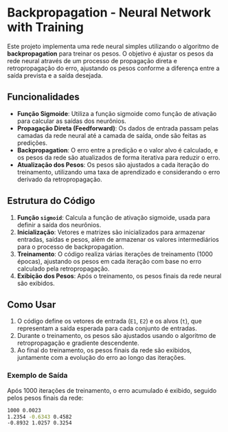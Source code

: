 # Backpropagation - Neural Network with Training

Este projeto implementa uma rede neural simples utilizando o algoritmo de **backpropagation** para treinar os pesos. O objetivo é ajustar os pesos da rede neural através de um processo de propagação direta e retropropagação do erro, ajustando os pesos conforme a diferença entre a saída prevista e a saída desejada.

## Funcionalidades

- **Função Sigmoide**: Utiliza a função sigmoide como função de ativação para calcular as saídas dos neurônios.
- **Propagação Direta (Feedforward)**: Os dados de entrada passam pelas camadas da rede neural até a camada de saída, onde são feitas as predições.
- **Backpropagation**: O erro entre a predição e o valor alvo é calculado, e os pesos da rede são atualizados de forma iterativa para reduzir o erro.
- **Atualização dos Pesos**: Os pesos são ajustados a cada iteração do treinamento, utilizando uma taxa de aprendizado e considerando o erro derivado da retropropagação.

## Estrutura do Código

1. **Função `sigmoid`**: Calcula a função de ativação sigmoide, usada para definir a saída dos neurônios.
2. **Inicialização**: Vetores e matrizes são inicializados para armazenar entradas, saídas e pesos, além de armazenar os valores intermediários para o processo de backpropagation.
3. **Treinamento**: O código realiza várias iterações de treinamento (1000 épocas), ajustando os pesos em cada iteração com base no erro calculado pela retropropagação.
4. **Exibição dos Pesos**: Após o treinamento, os pesos finais da rede neural são exibidos.

## Como Usar

1. O código define os vetores de entrada (`E1`, `E2`) e os alvos (`t`), que representam a saída esperada para cada conjunto de entradas.
2. Durante o treinamento, os pesos são ajustados usando o algoritmo de retropropagação e gradiente descendente.
3. Ao final do treinamento, os pesos finais da rede são exibidos, juntamente com a evolução do erro ao longo das iterações.

### Exemplo de Saída

Após 1000 iterações de treinamento, o erro acumulado é exibido, seguido pelos pesos finais da rede:

```bash
1000 0.0023
1.2354 -0.6343 0.4582
-0.8932 1.0257 0.3254
